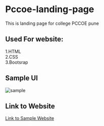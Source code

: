 # Pccoe-landing-page
This is landing page for college PCCOE pune
## Used For website:
1.HTML<br>
2.CSS<br>
3.Bootsrap<br>
## Sample UI
![sample](https://user-images.githubusercontent.com/65105435/132277548-98547874-f794-4579-b50a-b45ffaccd70e.png)

## Link to Website
[Link to Sample Website](https://bahetiharsh.github.io/Pccoe-landing-page/)

